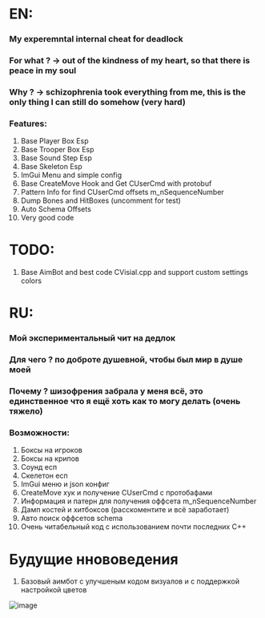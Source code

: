 # EN:
### My experemntal internal cheat for deadlock
### For what ? -> out of the kindness of my heart, so that there is peace in my soul
### Why ? -> schizophrenia took everything from me, this is the only thing I can still do somehow (very hard)

### Features: 
1. Base Player Box Esp
2. Base Trooper Box Esp
3. Base Sound Step Esp
4. Base Skeleton Esp
5. ImGui Menu and simple config
6. Base CreateMove Hook and Get CUserCmd with protobuf
7. Pattern Info for find CUserCmd offsets m_nSequenceNumber
8. Dump Bones and HitBoxes (uncomment for test)
9. Auto Schema Offsets
10. Very good code

# TODO:
1. Base AimBot and best code CVisial.cpp and support custom settings colors

# RU:
### Мой экспериментальный чит на дедлок
### Для чего ? по доброте душевной, чтобы был мир в душе моей
### Почему ? шизофрения забрала у меня всё, это единственное что я ещё хоть как то могу делать (очень тяжело)

### Возможности: 
1. Боксы на игроков
2. Боксы на крипов
3. Соунд есп
4. Скелетон есп
5. ImGui меню и json конфиг
6. CreateMove хук и получение CUserCmd с протобафами
7. Информация и патерн для получения оффсета m_nSequenceNumber
8. Дамп костей и хитбоксов (расскоментите и всё заработает)
9. Авто поиск оффсетов schema
10. Очень читабельный код с использованием почти последних С++

# Будущие ннововедения
1. Базовый аимбот с улучшеным кодом визуалов и с поддержкой настройкой цветов

![image](https://github.com/user-attachments/assets/f3302cf2-bcc0-4851-b008-299340128c7d)
